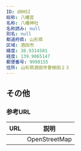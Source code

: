 ```yaml
---
ID: d0HSI
総称: 八幡宮
名称: 八幡神社
名称読み: null
別名: null
都道府県: 山形県
区域: 酒田市
緯度: 38.9314501
経度: 139.9065147
郵便番号: 9998155
住所: 山形県酒田市曽根田２３
---
```


## その他

### 参考URL

| URL | 説明          |
| --- | ------------- |
|     | OpenStreetMap |
